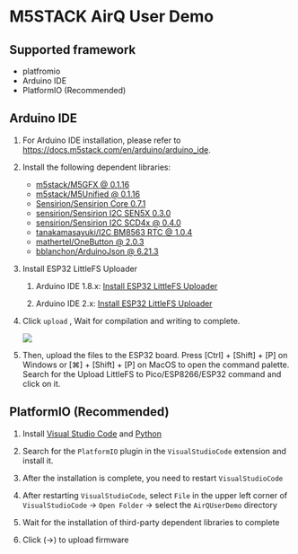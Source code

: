# M5STACK AirQ User Demo

## Supported framework

- platfromio
- Arduino IDE
- PlatformIO (Recommended)


## Arduino IDE

1. For Arduino IDE installation, please refer to https://docs.m5stack.com/en/arduino/arduino_ide.

2. Install the following dependent libraries:

    - [m5stack/M5GFX @ 0.1.16](https://github.com/m5stack/M5GFX/tree/0.1.16)
    - [m5stack/M5Unified @ 0.1.16](https://github.com/m5stack/M5Unified/tree/0.1.16)
    - [Sensirion/Sensirion Core 0.7.1](https://github.com/Sensirion/arduino-core/tree/0.7.1)
    - [sensirion/Sensirion I2C SEN5X 0.3.0](https://github.com/Sensirion/arduino-i2c-sen5x/tree/0.3.0)
    - [sensirion/Sensirion I2C SCD4x @ 0.4.0](https://github.com/Sensirion/arduino-i2c-scd4x/tree/0.4.0)
    - [tanakamasayuki/I2C BM8563 RTC @ 1.0.4](https://github.com/tanakamasayuki/I2C_BM8563/tree/1.0.4)
    - [mathertel/OneButton @ 2.0.3](https://github.com/mathertel/OneButton/tree/2.0.3)
    - [bblanchon/ArduinoJson @ 6.21.3](https://github.com/bblanchon/ArduinoJson/tree/v6.21.3)

3. Install ESP32 LittleFS Uploader

    1. Arduino IDE 1.8.x: [Install ESP32 LittleFS Uploader](https://randomnerdtutorials.com/install-esp32-filesystem-uploader-arduino-ide/)

    2. Arduino IDE 2.x: [Install ESP32 LittleFS Uploader](https://randomnerdtutorials.com/arduino-ide-2-install-esp32-littlefs/)

4. Click `upload` , Wait for compilation and writing to complete.

    ![](./assets/arduino_config.png)

5. Then, upload the files to the ESP32 board. Press [Ctrl] + [Shift] + [P] on Windows or [⌘] + [Shift] + [P] on MacOS to open the command palette. Search for the Upload LittleFS to Pico/ESP8266/ESP32 command and click on it.


## PlatformIO (Recommended)

1. Install [Visual Studio Code](https://code.visualstudio.com/) and [Python](https://www.python.org/)

2. Search for the `PlatformIO` plugin in the `VisualStudioCode` extension and install it.

3. After the installation is complete, you need to restart `VisualStudioCode`

4. After restarting `VisualStudioCode`, select `File` in the upper left corner of `VisualStudioCode` -> `Open Folder` -> select the `AirQUserDemo` directory

5. Wait for the installation of third-party dependent libraries to complete

6. Click (→) to upload firmware
